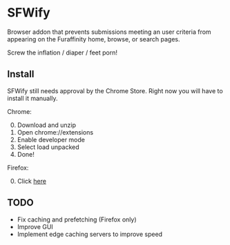 SFWify
======
Browser addon that prevents submissions meeting an user criteria from appearing on the Furaffinity home, browse, or search pages.

Screw the inflation / diaper / feet porn!

Install
-------
SFWify still needs approval by the Chrome Store. Right now you will have to install it manually.

Chrome:

0.	Download and unzip
1.	Open chrome://extensions
2.	Enable developer mode
3.	Select load unpacked
4.	Done!

Firefox:

0.	Click [here](https://github.com/ArcticKona/Furaffinity-Tags-Blocker/releases/download/v0.3/sfwify-0.3-an+fx.xpi)

TODO
----
-	Fix caching and prefetching (Firefox only)
-	Improve GUI
-	Implement edge caching servers to improve speed


